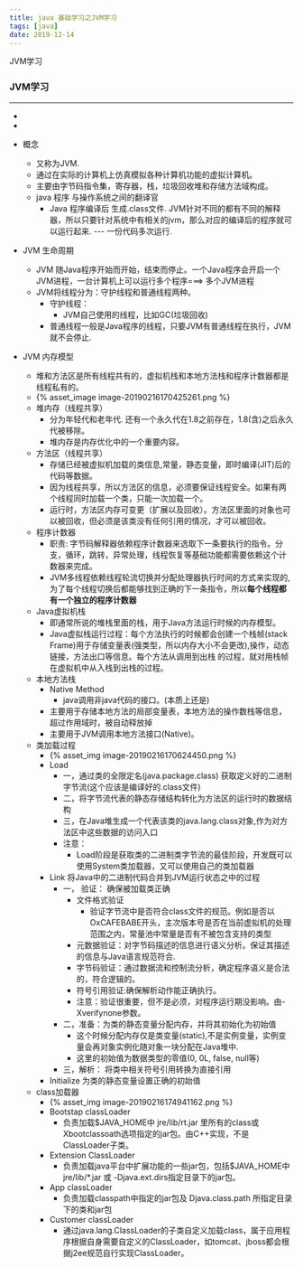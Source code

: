 ```yaml
---
title: java 基础学习之JVM学习
tags: [java]
date: 2019-12-14
---
```


JVM学习
<!-- more -->

### JVM学习
----

- [参考]: https://blog.csdn.net/xiangzhihong8/article/details/80412795	"比较详细"

- [参考2]: https://blog.csdn.net/u011546655/article/details/52175550

- 概念

  - 又称为JVM. 
  - 通过在实际的计算机上仿真模拟各种计算机功能的虚拟计算机。
  - 主要由字节码指令集，寄存器，栈，垃圾回收堆和存储方法域构成。
  - java 程序 与操作系统之间的翻译官
    - Java  程序编译后 生成.class文件. JVM针对不同的都有不同的解释器，所以只要针对系统中有相关的jvm，那么对应的编译后的程序就可以运行起来. --- 一份代码多次运行.

- JVM 生命周期

  - JVM 随Java程序开始而开始，结束而停止。一个Java程序会开启一个JVM进程，一台计算机上可以运行多个程序===> 多个JVM进程
  - JVM将线程分为：守护线程和普通线程两种。
    - 守护线程：
      - JVM自己使用的线程，比如GC(垃圾回收)
    - 普通线程一般是Java程序的线程，只要JVM有普通线程在执行，JVM就不会停止.

- JVM 内存模型

  - 堆和方法区是所有线程共有的，虚拟机栈和本地方法栈和程序计数器都是线程私有的。
  - {% asset_image image-20190216170425261.png %}
  - 堆内存（线程共享）
    - 分为年轻代和老年代. 还有一个永久代在1.8之前存在，1.8(含)之后永久代被移除。
    - 堆内存是内存优化中的一个重要内容。
  - 方法区（线程共享）
    - 存储已经被虚拟机加载的类信息,常量，静态变量，即时编译(JIT)后的代码等数据。
    - 因为线程共享，所以方法区的信息，必须要保证线程安全。如果有两个线程同时加载一个类，只能一次加载一个。
    - 运行时，方法区内存可变更（扩展以及回收）。方法区里面的对象也可以被回收，但必须是该类没有任何引用的情况，才可以被回收。
  - 程序计数器
    - 职责: 字节码解释器依赖程序计数器来选取下一条要执行的指令。分支，循环，跳转，异常处理，线程恢复等基础功能都需要依赖这个计数器来完成。
    - JVM多线程依赖线程轮流切换并分配处理器执行时间的方式来实现的,为了每个线程切换后都能够找到正确的下一条指令，所以**每个线程都有一个独立的程序计数器**
  - Java虚拟机栈
    - 即通常所说的堆栈里面的栈，用于Java方法运行时候的内存模型。
    - Java虚拟栈运行过程：每个方法执行的时候都会创建一个栈帧(stack Frame)用于存储变量表(强类型，所以内存大小不会更改),操作，动态链接，方法出口等信息。每个方法从调用到出栈 的过程，就对用栈帧在虚拟机中从入栈到出栈的过程。
  - 本地方法栈
    - Native Method
      - java调用非java代码的接口。(本质上还是)
    - 主要用于存储本地方法的局部变量表，本地方法的操作数栈等信息，超过作用域时，被自动释放掉
    - 主要用于JVM调用本地方法接口(Native)。
  - 类加载过程
    - {% asset_img image-20190216170624450.png  %}
    - Load 
      - 一，通过类的全限定名(java.package.class) 获取定义好的二进制字节流(这个应该是编译好的.class文件)
      - 二，将字节流代表的静态存储结构转化为方法区的运行时的数据结构
      - 三，在Java堆生成一个代表该类的java.lang.class对象,作为对方法区中这些数据的访问入口
      - 注意：
        - Load阶段是获取类的二进制类字节流的最佳阶段，开发既可以使用System类加载器，又可以使用自己的类加载器
    - Link 将Java中的二进制代码合并到JVM运行状态之中的过程
      - 一， 验证： 确保被加载类正确
        - 文件格式验证
          - 验证字节流中是否符合class文件的规范。例如是否以OxCAFEBABE开头，主次版本号是否在当前虚拟机的处理范围之内，常量池中常量是否有不被包含支持的类型
        - 元数据验证：对字节码描述的信息进行语义分析。保证其描述的信息与Java语言规范符合.
        - 字节码验证：通过数据流和控制流分析，确定程序语义是合法的，符合逻辑的。
        - 符号引用验证:确保解析动作能正确执行。
        - 注意：验证很重要，但不是必须，对程序运行期没影响。由-Xverifynone参数。
      - 二，准备：为类的静态变量分配内存，并将其初始化为初始值
        - 这个时候分配内存仅是类变量(static),不是实例变量，实例变量会再对象实例化随对象一块分配在Java堆中.
        - 这里的初始值为数据类型的零值(0, 0L, false, null等)
      - 三，解析： 将类中相关符号引用转换为直接引用
    - Initialize 为类的静态变量设置正确的初始值
  - class加载器
    - {% asset_img image-20190216174941162.png %}
    - Bootstap  classLoader 
      - 负责加载$JAVA_HOME中 jre/lib/rt.jar 里所有的class或Xbootclassoath选项指定的jar包。由C++实现，不是ClassLoader子类。
    - Extension ClassLoader
      - 负责加载java平台中扩展功能的一些jar包，包括$JAVA_HOME中jre/lib/*.jar 或 -Djava.ext.dirs指定目录下的jar包。
    - App classLoader
      - 负责加载classpath中指定的jar包及 Djava.class.path 所指定目录下的类和jar包
    - Customer classLoader
      - 通过java.lang.ClassLoader的子类自定义加载class，属于应用程序根据自身需要自定义的ClassLoader，如tomcat、jboss都会根据j2ee规范自行实现ClassLoader。